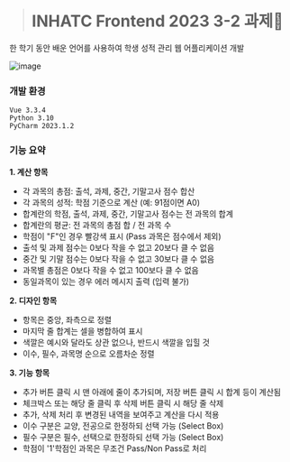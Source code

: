 > # INHATC Frontend 2023 3-2 과제📑
한 학기 동안 배운 언어를 사용하여 학생 성적 관리 웹 어플리케이션 개발

![image](https://github.com/G2nie/Frontend/assets/110397586/26aa43e6-5db4-4766-bb26-c8eaed7ad96c "예시 이미지")

### 개발 환경
```
Vue 3.3.4
Python 3.10
PyCharm 2023.1.2
```

### 기능 요약
**1. 계산 항목**
   - 각 과목의 총점: 출석, 과제, 중간, 기말고사 점수 합산
   - 각 과목의 성적: 학점 기준으로 계산 (예: 91점이면 A0)
   - 합계란의 학점, 출석, 과제, 중간, 기말고사 점수는 전 과목의 합계
   - 합계란의 평균: 전 과목의 총점 합 / 전 과목 수
   - 학점이 "F"인 경우 빨강색 표시 (Pass 과목은 점수에서 제외)
   - 출석 및 과제 점수는 0보다 작을 수 없고 20보다 클 수 없음
   - 중간 및 기말 점수는 0보다 작을 수 없고 30보다 클 수 없음
   - 과목별 총점은 0보다 작을 수 없고 100보다 클 수 없음
   - 동일과목이 있는 경우 에러 메시지 출력 (입력 불가)

**2. 디자인 항목**
   - 항목은 중앙, 좌측으로 정렬
   - 마지막 줄 합계는 셀을 병합하여 표시
   - 색깔은 예시와 달라도 상관 없으나, 반드시 색깔을 입힐 것
   - 이수, 필수, 과목명 순으로 오름차순 정렬

**3. 기능 항목**
   - 추가 버튼 클릭 시 맨 아래에 줄이 추가되며, 저장 버튼 클릭 시 합계 등이 계산됨
   - 체크박스 또는 해당 줄 클릭 후 삭제 버튼 클릭 시 해당 줄 삭제
   - 추가, 삭제 처리 후 변경된 내역을 보여주고 계산을 다시 적용
   - 이수 구분은 교양, 전공으로 한정하되 선택 가능 (Select Box)
   - 필수 구분은 필수, 선택으로 한정하되 선택 가능 (Select Box)
   - 학점이 '1'학점인 과목은 무조건 Pass/Non Pass로 처리

